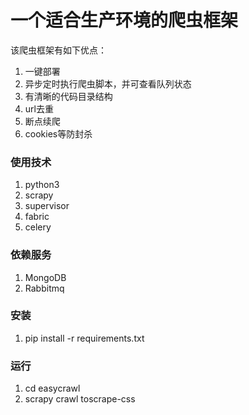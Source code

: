 一个适合生产环境的爬虫框架
=============

该爬虫框架有如下优点：
1. 一键部署
2. 异步定时执行爬虫脚本，并可查看队列状态
3. 有清晰的代码目录结构
4. url去重
5. 断点续爬
6. cookies等防封杀


### 使用技术
1. python3
2. scrapy
3. supervisor
4. fabric
5. celery

### 依赖服务
1. MongoDB
2. Rabbitmq

### 安装
1. pip install -r requirements.txt


### 运行
1. cd easycrawl
2. scrapy crawl toscrape-css


